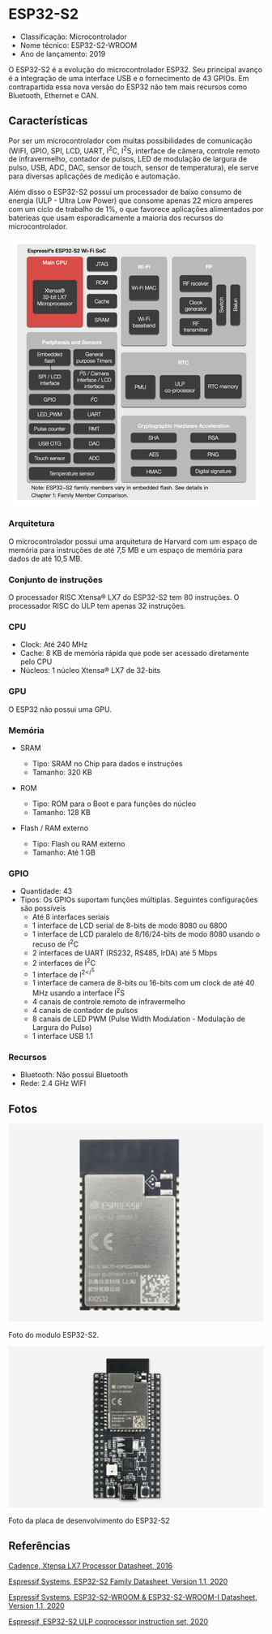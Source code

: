 # ESP32-S2

- Classificação: Microcontrolador
- Nome técnico: ESP32-S2-WROOM
- Ano de lançamento: 2019

O ESP32-S2 é a evolução do microcontrolador ESP32. Seu principal avanço é a integração de uma interface USB e o fornecimento de 43 GPIOs. Em contrapartida essa nova versão do ESP32 não tem mais recursos como Bluetooth, Ethernet e CAN.


## Características

Por ser um microcontrolador com muitas possibilidades de comunicação (WIFI, GPIO, SPI, LCD, UART, I<sup>2</sup>C, I<sup>2</sup>S, interface de câmera, controle remoto de infravermelho, contador de pulsos, LED de modulação de largura de pulso, USB, ADC, DAC, sensor de touch, sensor de temperatura), ele serve para diversas aplicações de medição e automação.

Além disso o ESP32-S2 possui um processador de baixo consumo de energia (ULP - Ultra Low Power) que consome apenas 22 micro amperes com um ciclo de trabalho de 1%, o que favorece aplicações alimentados por baterieas que usam esporadicamente a maioria dos recursos do microcontrolador.

![Diagrama de Blocos do ESP32-S2](./imgs/esp32-s2_blockdiagram.png)

### Arquitetura

O microcontrolador possui uma arquitetura de Harvard com um espaço de memória para instruções de até 7,5 MB e um espaço de memória para dados de até 10,5 MB.

### Conjunto de instruções

O processador RISC Xtensa® LX7 do ESP32-S2 tem 80 instruções. O processador RISC do ULP tem apenas 32 instruções.

### CPU

- Clock: Até 240 MHz
- Cache: 8 KB de memória rápida que pode ser acessado diretamente pelo CPU
- Núcleos: 1 núcleo Xtensa® LX7 de 32-bits

### GPU

O ESP32 não possui uma GPU.

### Memória

- SRAM
  * Tipo: SRAM no Chip para dados e instruções
  * Tamanho: 320 KB


- ROM
  * Tipo: ROM para o Boot e para funções do núcleo
  * Tamanho: 128 KB


- Flash / RAM externo
  * Tipo: Flash ou RAM externo
  * Tamanho: Até 1 GB


### GPIO

- Quantidade: 43
- Tipos: Os GPIOs suportam funções múltiplas. Seguintes configurações são possíveis
  * Até 8 interfaces seriais
  * 1 interface de LCD serial de 8-bits de modo 8080 ou 6800
  * 1 interface de LCD paralelo de 8/16/24-bits de modo 8080 usando o recuso de I<sup>2</sup>C
  * 2 interfaces de UART (RS232, RS485, IrDA) até 5 Mbps
  * 2 interfaces de I<sup>2</sup>C
  * 1 interface de I<sup>2</<sup>S
  * 1 interface de camera de 8-bits ou 16-bits com um clock de até 40 MHz usando a interface I<sup>2</sup>S
  * 4 canais de controle remoto de infravermelho
  * 4 canais de contador de pulsos
  * 8 canais de LED PWM (Pulse Width Modulation - Modulação de Largura do Pulso)
  * 1 interface USB 1.1

### Recursos

- Bluetooth: Não possui Bluetooth
- Rede: 2.4 GHz WIFI

## Fotos

![Modulo ESP32-S2](./imgs/esp32-s2_module.png)

Foto do modulo ESP32-S2.


![Placa de Desenvolvimento ESP32-S2](./imgs/esp32-s2_devkit.png)

Foto da placa de desenvolvimento do ESP32-S2

## Referências

[Cadence, Xtensa LX7 Processor Datasheet, 2016](https://ip.cadence.com/uploads/1099/TIP_PB_Xtensa_lx7_FINAL-pdf)

[Espressif Systems, ESP32-S2 Family Datasheet, Version 1.1, 2020](https://www.espressif.com/sites/default/files/documentation/esp32-s2_datasheet_en.pdf)

[Espressif Systems, ESP32-S2-WROOM & ESP32-S2-WROOM-I Datasheet, Version 1.1, 2020](https://www.espressif.com/sites/default/files/documentation/esp32-s2-wroom_esp32-s2-wroom-i_datasheet_en.pdf)

[Espressif, ESP32-S2 ULP coprocessor instruction set, 2020](https://docs.espressif.com/projects/esp-idf/en/latest/esp32s2/api-guides/ulps2_instruction_set.html)
